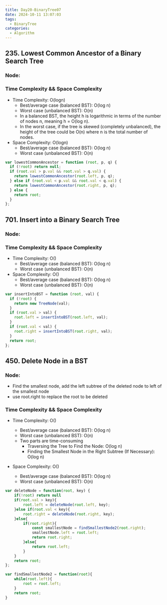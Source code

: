 ```yaml
---
title: Day20-BinaryTree07
date: 2024-10-11 13:07:03
tags:
  - BinaryTree
categories:
  - Algorithm
---
```


## 235. Lowest Common Ancestor of a Binary Search Tree

### Node:

### Time Complexity && Space Complexity

- Time Complexity: O(logn)
  - Best/average case (balanced BST): O(log n)
  - Worst case (unbalanced BST): O(n)
  - In a balanced BST, the height h is logarithmic in terms of the number of nodes n, meaning h = O(log n).
  - In the worst case, if the tree is skewed (completely unbalanced), the height of the tree could be O(n) where n is the total number of nodes.
- Space Complexity: O(logn)
  - Best/average case (balanced BST): O(log n)
  - Worst case (unbalanced BST): O(n)

```js
var lowestCommonAncestor = function (root, p, q) {
  if (!root) return null;
  if (root.val > p.val && root.val > q.val) {
    return lowestCommonAncestor(root.left, p, q);
  } else if (root.val < p.val && root.val < q.val) {
    return lowestCommonAncestor(root.right, p, q);
  } else {
    return root;
  }
};
```

## 701. Insert into a Binary Search Tree

### Node:

### Time Complexity && Space Complexity

- Time Complexity: O()
  - Best/average case (balanced BST): O(log n)
  - Worst case (unbalanced BST): O(n)
- Space Complexity: O()
  - Best/average case (balanced BST): O(log n)
  - Worst case (unbalanced BST): O(n)

```js
var insertIntoBST = function (root, val) {
  if (!root) {
    return new TreeNode(val);
  }
  if (root.val > val) {
    root.left = insertIntoBST(root.left, val);
  }
  if (root.val < val) {
    root.right = insertIntoBST(root.right, val);
  }
  return root;
};
```

## 450. Delete Node in a BST

### Node:
- Find the smallest node, add the left subtree of the deleted node to left of the smallest node
- use root.right to replace the root to be deleted

### Time Complexity && Space Complexity

- Time Complexity: O()
  - Best/average case (balanced BST): O(log n)
  - Worst case (unbalanced BST): O(n)
  - Two parts are time-consuming
    - Traversing the Tree to Find the Node: O(log n)
    - Finding the Smallest Node in the Right Subtree (If Necessary): O(log n)

- Space Complexity: O()
  - Best/average case (balanced BST): O(log n)
  - Worst case (unbalanced BST): O(n)

```js
var deleteNode = function(root, key) {
    if(!root) return null
    if(root.val > key){
        root.left = deleteNode(root.left, key);
    }else if(root.val < key){
        root.right = deleteNode(root.right, key);
    }else{
        if(root.right){
            const smallestNode = findSmallestNode2(root.right);
            smallestNode.left = root.left;
            return root.right;
        }else{
            return root.left;
        }
    }
    return root;
};

var findSmallestNode2 = function(root){
    while(root.left){
        root = root.left;
    }
    return root;
}
```
